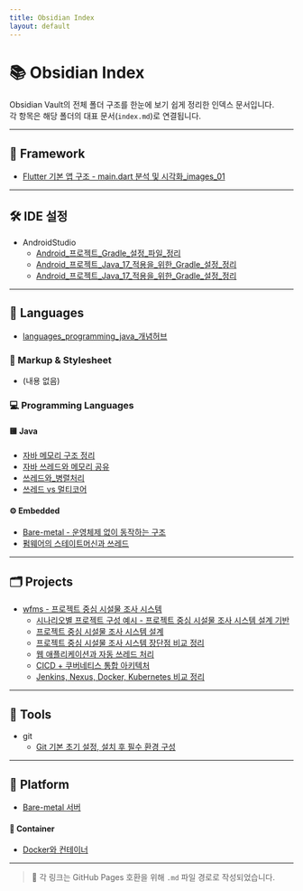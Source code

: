 ```yaml
---
title: Obsidian Index
layout: default
---
```

# 📚 Obsidian Index

Obsidian Vault의 전체 폴더 구조를 한눈에 보기 쉽게 정리한 인덱스 문서입니다.  
각 항목은 해당 폴더의 대표 문서(`index.md`)로 연결됩니다.

---

## 🧱 Framework

- [Flutter 기본 앱 구조 - main.dart 분석 및 시각화_images_01](framework/flutter/Flutter_기본_앱_구조_main_dart_분석_및_시각화_images_01.md)

---

## 🛠 IDE 설정

- AndroidStudio
  - [Android_프로젝트_Gradle_설정_파일_정리](ide/AndroidStudio/Android_프로젝트_Gradle_설정_파일_정리.md)
  - [Android_프로젝트_Java_17_적용을_위한_Gradle_설정_정리](ide/AndroidStudio/Android_프로젝트_Java_17_적용을_위한_Gradle_설정_정리.md)
  - [Android_프로젝트_Java_17_적용을_위한_Gradle_설정_정리](ide/AndroidStudio/Android_프로젝트_Java_17_적용을_위한_Gradle_설정_정리.md)

---

## 🧬 Languages
- [languages_programming_java_개념허브](languages/programming/Java/languages_programming_java_개념허브.md)

### 📄 Markup & Stylesheet
- (내용 없음)

### 💻 Programming Languages

#### 🟨 Java
- [자바 메모리 구조 정리](languages/programming/Java/자바_메모리_구조_정리.md)
- [자바 쓰레드와 메모리 공유](languages/programming/Java/자바_쓰레드와_메모리_공유.md)
- [쓰레드와_병렬처리](languages/programming/Java/쓰레드는_병렬처리_단위인가.md)
- [쓰레드 vs 멀티코어](languages/programming/Java/쓰레드_vs_멀티코어.md)

#### ⚙ Embedded
- [Bare-metal - 운영체제 없이 동작하는 구조](languages/programming/embedded/Bare-metal.md)
- [펌웨어의 스테이트머신과 쓰레드](languages/programming/embedded/펌웨어의_스테이트머신과_쓰레드.md)

---

## 🗂 Projects

- [wfms - 프로젝트 중심 시설물 조사 시스템](projects/wfms/index.md)
  - [시나리오별 프로젝트 구성 예시 - 프로젝트 중심 시설물 조사 시스템 설계 기반](projects/wfms/시나리오별_프로젝트_구성_예시_프로젝트_중심_시설물_조사_시스템_설계_기반.md)
  - [프로젝트 중심 시설물 조사 시스템 설계](projects/wfms/프로젝트_중심_시설물_조사_시스템_설계.md)
  - [프로젝트 중심 시설물 조사 시스템 장단점 비교 정리](projects/wfms/프로젝트_중심_시설물_조사_시스템_장단점_비교_정리.md)
  - [웹 애플리케이션과 자동 쓰레드 처리](projects/wfms/웹_애플리케이션과_자동_쓰레드_처리.md)
  - [CICD + 쿠버네티스 통합 아키텍처](projects/wfms/CICD_쿠버네티스_통합_아키텍처.md)
  - [Jenkins, Nexus, Docker, Kubernetes 비교 정리](projects/wfms/Jenkins_Nexus_Docker_Kubernetes_비교_정리.md)

---

## 🔧 Tools

- git
  - [Git 기본 초기 설정, 설치 후 필수 환경 구성](tools/git/Git_기본_초기_설정_설치_후_필수_환경_구성.md)

---

## 🧠 Platform

- [Bare-metal 서버](Platform/Bare-metal_서버.md)

#### 🐳 Container
- [Docker와 컨테이너](Platform/container/Docker와_컨테이너.md)

---

> 📎 각 링크는 GitHub Pages 호환을 위해 `.md` 파일 경로로 작성되었습니다.
